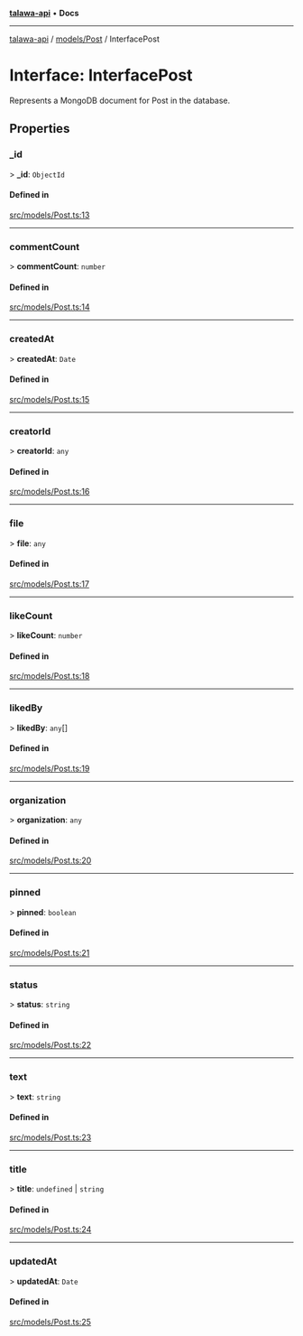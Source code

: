[**talawa-api**](../../../README.md) • **Docs**

***

[talawa-api](../../../modules.md) / [models/Post](../README.md) / InterfacePost

# Interface: InterfacePost

Represents a MongoDB document for Post in the database.

## Properties

### \_id

\> **\_id**: `ObjectId`

#### Defined in

[src/models/Post.ts:13](https://github.com/PalisadoesFoundation/talawa-api/blob/92443bb6a5ff3ed66457149a509401986a82e570/src/models/Post.ts#L13)

***

### commentCount

\> **commentCount**: `number`

#### Defined in

[src/models/Post.ts:14](https://github.com/PalisadoesFoundation/talawa-api/blob/92443bb6a5ff3ed66457149a509401986a82e570/src/models/Post.ts#L14)

***

### createdAt

\> **createdAt**: `Date`

#### Defined in

[src/models/Post.ts:15](https://github.com/PalisadoesFoundation/talawa-api/blob/92443bb6a5ff3ed66457149a509401986a82e570/src/models/Post.ts#L15)

***

### creatorId

\> **creatorId**: `any`

#### Defined in

[src/models/Post.ts:16](https://github.com/PalisadoesFoundation/talawa-api/blob/92443bb6a5ff3ed66457149a509401986a82e570/src/models/Post.ts#L16)

***

### file

\> **file**: `any`

#### Defined in

[src/models/Post.ts:17](https://github.com/PalisadoesFoundation/talawa-api/blob/92443bb6a5ff3ed66457149a509401986a82e570/src/models/Post.ts#L17)

***

### likeCount

\> **likeCount**: `number`

#### Defined in

[src/models/Post.ts:18](https://github.com/PalisadoesFoundation/talawa-api/blob/92443bb6a5ff3ed66457149a509401986a82e570/src/models/Post.ts#L18)

***

### likedBy

\> **likedBy**: `any`[]

#### Defined in

[src/models/Post.ts:19](https://github.com/PalisadoesFoundation/talawa-api/blob/92443bb6a5ff3ed66457149a509401986a82e570/src/models/Post.ts#L19)

***

### organization

\> **organization**: `any`

#### Defined in

[src/models/Post.ts:20](https://github.com/PalisadoesFoundation/talawa-api/blob/92443bb6a5ff3ed66457149a509401986a82e570/src/models/Post.ts#L20)

***

### pinned

\> **pinned**: `boolean`

#### Defined in

[src/models/Post.ts:21](https://github.com/PalisadoesFoundation/talawa-api/blob/92443bb6a5ff3ed66457149a509401986a82e570/src/models/Post.ts#L21)

***

### status

\> **status**: `string`

#### Defined in

[src/models/Post.ts:22](https://github.com/PalisadoesFoundation/talawa-api/blob/92443bb6a5ff3ed66457149a509401986a82e570/src/models/Post.ts#L22)

***

### text

\> **text**: `string`

#### Defined in

[src/models/Post.ts:23](https://github.com/PalisadoesFoundation/talawa-api/blob/92443bb6a5ff3ed66457149a509401986a82e570/src/models/Post.ts#L23)

***

### title

\> **title**: `undefined` \| `string`

#### Defined in

[src/models/Post.ts:24](https://github.com/PalisadoesFoundation/talawa-api/blob/92443bb6a5ff3ed66457149a509401986a82e570/src/models/Post.ts#L24)

***

### updatedAt

\> **updatedAt**: `Date`

#### Defined in

[src/models/Post.ts:25](https://github.com/PalisadoesFoundation/talawa-api/blob/92443bb6a5ff3ed66457149a509401986a82e570/src/models/Post.ts#L25)
